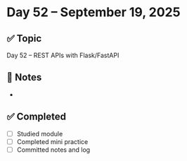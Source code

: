 # Day 52 – September 19, 2025

## ✅ Topic
Day 52 – REST APIs with Flask/FastAPI

## 📝 Notes
- 

## ✅ Completed
- [ ] Studied module
- [ ] Completed mini practice
- [ ] Committed notes and log
